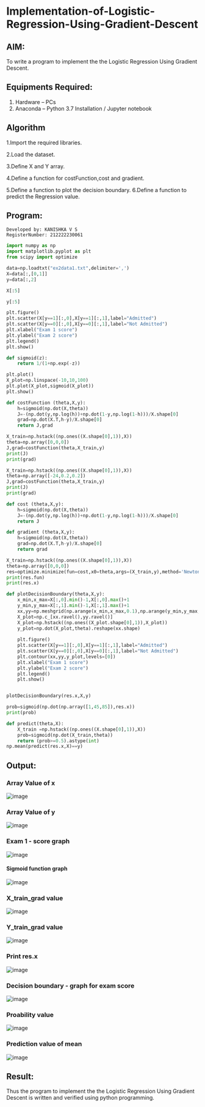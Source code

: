 # Implementation-of-Logistic-Regression-Using-Gradient-Descent

## AIM:
To write a program to implement the the Logistic Regression Using Gradient Descent.

## Equipments Required:
1. Hardware – PCs
2. Anaconda – Python 3.7 Installation / Jupyter notebook

## Algorithm
1.Import the required libraries.

2.Load the dataset.

3.Define X and Y array.

4.Define a function for costFunction,cost and gradient.

5.Define a function to plot the decision boundary. 6.Define a function to predict the Regression value.
## Program:
```
Developed by: KANISHKA V S
RegisterNumber: 212222230061 

```
```py
import numpy as np
import matplotlib.pyplot as plt
from scipy import optimize

data=np.loadtxt("ex2data1.txt",delimiter=',')
X=data[:,[0,1]]
y=data[:,2]

X[:5]

y[:5]

plt.figure()
plt.scatter(X[y==1][:,0],X[y==1][:,1],label="Admitted")
plt.scatter(X[y==0][:,0],X[y==0][:,1],label="Not Admitted")
plt.xlabel("Exam 1 score")
plt.ylabel("Exam 2 score")
plt.legend()
plt.show()

def sigmoid(z):
    return 1/(1+np.exp(-z))

plt.plot()
X_plot=np.linspace(-10,10,100)
plt.plot(X_plot,sigmoid(X_plot))
plt.show()

def costFunction (theta,X,y):
    h=sigmoid(np.dot(X,theta))
    J=-(np.dot(y,np.log(h))+np.dot(1-y,np.log(1-h)))/X.shape[0]
    grad=np.dot(X.T,h-y)/X.shape[0]
    return J,grad

X_train=np.hstack((np.ones((X.shape[0],1)),X))
theta=np.array([0,0,0])
J,grad=costFunction(theta,X_train,y)
print(J)
print(grad)

X_train=np.hstack((np.ones((X.shape[0],1)),X))
theta=np.array([-24,0.2,0.2])
J,grad=costFunction(theta,X_train,y)
print(J)
print(grad)

def cost (theta,X,y):
    h=sigmoid(np.dot(X,theta))
    J=-(np.dot(y,np.log(h))+np.dot(1-y,np.log(1-h)))/X.shape[0]
    return J

def gradient (theta,X,y):
    h=sigmoid(np.dot(X,theta))
    grad=np.dot(X.T,h-y)/X.shape[0]
    return grad

X_train=np.hstack((np.ones((X.shape[0],1)),X))
theta=np.array([0,0,0])
res=optimize.minimize(fun=cost,x0=theta,args=(X_train,y),method='Newton-CG',jac=gradient)
print(res.fun)
print(res.x)

def plotDecisionBoundary(theta,X,y):
    x_min,x_max=X[:,0].min()-1,X[:,0].max()+1
    y_min,y_max=X[:,1].min()-1,X[:,1].max()+1
    xx,yy=np.meshgrid(np.arange(x_min,x_max,0.1),np.arange(y_min,y_max,0.1))
    X_plot=np.c_[xx.ravel(),yy.ravel()]
    X_plot=np.hstack((np.ones((X_plot.shape[0],1)),X_plot))
    y_plot=np.dot(X_plot,theta).reshape(xx.shape)
    
    plt.figure()
    plt.scatter(X[y==1][:,0],X[y==1][:,1],label="Admitted")
    plt.scatter(X[y==0][:,0],X[y==0][:,1],label="Not Admitted")
    plt.contour(xx,yy,y_plot,levels=[0])
    plt.xlabel("Exam 1 score")
    plt.ylabel("Exam 2 score")
    plt.legend()
    plt.show()


plotDecisionBoundary(res.x,X,y)

prob=sigmoid(np.dot(np.array([1,45,85]),res.x))
print(prob)

def predict(theta,X):
    X_train =np.hstack((np.ones((X.shape[0],1)),X))
    prob=sigmoid(np.dot(X_train,theta))
    return (prob>=0.5).astype(int)
np.mean(predict(res.x,X)==y)
```
## Output:
### Array Value of x
![image](https://github.com/kanishka2305/-Implementation-of-Logistic-Regression-Using-Gradient-Descent/assets/113497357/a7362030-fda6-431f-aba5-269ed202e451)

### Array Value of y
![image](https://github.com/kanishka2305/-Implementation-of-Logistic-Regression-Using-Gradient-Descent/assets/113497357/9a91ca9e-0601-458c-93f3-5b0fe92c2aa9)

### Exam 1 - score graph
![image](https://github.com/kanishka2305/-Implementation-of-Logistic-Regression-Using-Gradient-Descent/assets/113497357/86b97db5-5ceb-40bc-ab77-e33248d5fd38)

#### Sigmoid function graph
![image](https://github.com/kanishka2305/-Implementation-of-Logistic-Regression-Using-Gradient-Descent/assets/113497357/6a632902-26ce-4881-8c17-4d2b1921bd4b)

### X_train_grad value
![image](https://github.com/kanishka2305/-Implementation-of-Logistic-Regression-Using-Gradient-Descent/assets/113497357/533c332d-ff4b-4026-9fe2-bde7b9f5f13d)

### Y_train_grad value
![image](https://github.com/kanishka2305/-Implementation-of-Logistic-Regression-Using-Gradient-Descent/assets/113497357/0603292a-9181-47da-a4e5-d60e6f0532e6)

### Print res.x
![image](https://github.com/kanishka2305/-Implementation-of-Logistic-Regression-Using-Gradient-Descent/assets/113497357/08687611-c9df-4db6-9479-029c5c01bc77)

### Decision boundary - graph for exam score
![image](https://github.com/kanishka2305/-Implementation-of-Logistic-Regression-Using-Gradient-Descent/assets/113497357/62ac8d2b-27c9-4c02-913b-6c7eb7836f08)

### Proability value
![image](https://github.com/kanishka2305/-Implementation-of-Logistic-Regression-Using-Gradient-Descent/assets/113497357/1e487849-ee00-4f78-9355-805dd5def7d3)

### Prediction value of mean
![image](https://github.com/kanishka2305/-Implementation-of-Logistic-Regression-Using-Gradient-Descent/assets/113497357/7f4267b7-76bd-4881-9de9-39279b0e2681)

## Result:
Thus the program to implement the the Logistic Regression Using Gradient Descent is written and verified using python programming.

